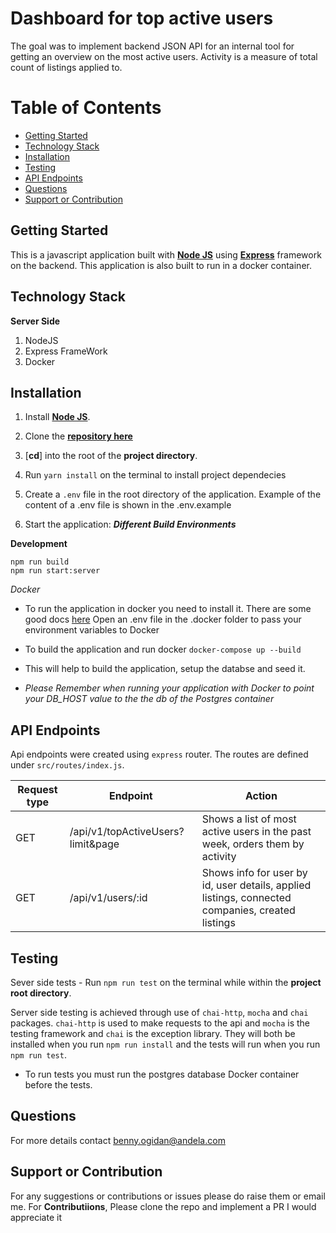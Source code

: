 # Dashboard for top active users

The goal was to implement backend JSON API for an internal tool for getting an overview on the most active users. Activity is a measure of total count of listings applied to.



# Table of Contents

- [Getting Started](#getting-started)
- [Technology Stack](#technology-stack)
- [Installation](#installation)
- [Testing](#testing)
- [API Endpoints](#api-endpoints)
- [Questions](#questions)
- [Support or Contribution](#support-or-contribution)

## Getting Started
This is a javascript application built with [**Node JS**](https://nodejs.org/en/) using [**Express**](https://expressjs.com/) framework on the backend. This application is also built to run in a docker container.


## Technology Stack
**Server Side**
1. NodeJS
2. Express FrameWork
3. Docker


## Installation

1. Install [**Node JS**](https://nodejs.org/en/).

2. Clone the [**repository here**](https://github.com/benfluleck/random-phone-number-generator)
3. [**cd**] into the root of the **project directory**.
4. Run `yarn install` on the terminal to install project dependecies
5. Create a `.env` file in the root directory of the application. Example of the content of a .env file is shown in the .env.example

6. Start the application:
**_Different Build Environments_**

**Development**
```
npm run build
npm run start:server
```
*Docker*
- To run the application in docker you need to install it.
There are some good docs [here](https://docs.docker.com/)
Open an .env file in the .docker folder to pass your environment variables to Docker

- To build the application and run docker
`docker-compose up --build`

- This will help to build the application, setup the databse and seed it.
- *Please Remember when running your application with Docker to point your DB_HOST value to the the db of the Postgres container*

## API Endpoints
Api endpoints were created using `express` router. The routes are defined under `src/routes/index.js`.

Request type | Endpoint                                   | Action
-------------|--------------------------------------------|--------------------------------------------------
GET        | /api/v1/topActiveUsers?limit&page                             | Shows a list of most active users in the past week, orders them by activity
GET         | /api/v1/users/:id                      | Shows info for user by id, user details, applied listings, connected companies, created listings


## Testing

Sever side tests - Run `npm run test` on the terminal while within the **project root directory**.

Server side testing is achieved through use of `chai-http`, `mocha` and `chai` packages. `chai-http` is used to make requests to the api and `mocha` is the testing framework and `chai` is the exception library. They will both be installed when you run `npm run install` and the tests will run when you run `npm run test`.

- To run tests you must run the postgres database Docker container before the tests.

## Questions
For more details contact benny.ogidan@andela.com

## Support or Contribution
For any suggestions or contributions or issues please do raise them or email me.
For **Contributiions**, Please clone the repo and implement a PR I would appreciate it
